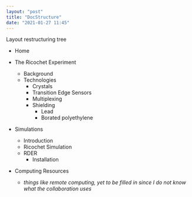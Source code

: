```yaml
---
layout: "post"
title: "DocStructure"
date: "2021-01-27 11:45"
---
```


Layout restructuring tree

- Home 
- The Ricochet Experiment
  - Background
  - Technologies
    - Crystals
    - Transition Edge Sensors
    - Multiplexing
    - Shielding
      - Lead
      - Borated polyethylene
- Simulations
  - Introduction
  - Ricochet Simulation
  - RDER
    - Installation

- Computing Resources
    - _things like remote computing, yet to be filled in since I do not know what the collaboration uses_

